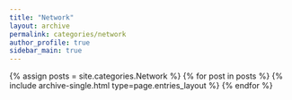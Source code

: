 ```yaml
---
title: "Network"
layout: archive
permalink: categories/network
author_profile: true
sidebar_main: true
---
```



{% assign posts = site.categories.Network %}
{% for post in posts %} {% include archive-single.html type=page.entries_layout %} {% endfor %}